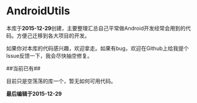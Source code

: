 # AndroidUtils

 本库于**2015-12-29**创建，主要整理汇总自己平常做Android开发经常会用到的代码。方便己迁移到各大项目的开发。

如果你对本库的代码感兴趣，欢迎拿走。如果有bug，欢迎在Github上给我提个Issue反馈一下，我会尽快抽空修复。



##当前已有##

目前只是空荡荡的库一个，暂无如何可用代码。                  

 **最后编辑于2015-12-29**
